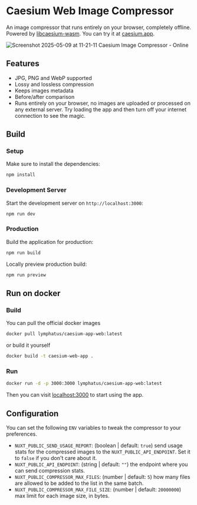 # Caesium Web Image Compressor

An image compressor that runs entirely on your browser, completely offline. Powered by [libcaesium-wasm](https://github.com/Lymphatus/libcaesium-wasm).
You can try it at [caesium.app](https://caesium.app).

![Screenshot 2025-05-09 at 11-21-11 Caesium Image Compressor - Online](https://github.com/user-attachments/assets/6f1fecce-d432-46c3-a03f-34fc3016d333)

## Features

- JPG, PNG and WebP supported
- Lossy and lossless compression
- Keeps images metadata
- Before/after comparison
- Runs entirely on your browser, no images are uploaded or processed on any external server. Try loading the app and then turn off your internet connection to see the magic.

## Build

### Setup

Make sure to install the dependencies:

```bash
npm install
```

### Development Server

Start the development server on `http://localhost:3000`:

```bash
npm run dev
```

### Production

Build the application for production:

```bash
npm run build
```

Locally preview production build:

```bash
npm run preview
```

## Run on docker

### Build

You can pull the official docker images

```bash
docker pull lymphatus/caesium-app-web:latest
```

or build it yourself

```bash
docker build -t caesium-web-app .
```

### Run

```bash
docker run -d -p 3000:3000 lymphatus/caesium-app-web:latest
```

Then you can visit [localhost:3000](http://localhost:3000) to start using the app.

## Configuration

You can set the following `ENV` variables to tweak the compressor to your preferences.

- `NUXT_PUBLIC_SEND_USAGE_REPORT`: (boolean | default: `true`) send usage stats for the compressed images to the `NUXT_PUBLIC_API_ENDPOINT`. Set it to `false` if you don't care about it.
- `NUXT_PUBLIC_API_ENDPOINT`: (string | default: `""`) the endpoint where you can send compression stats.
- `NUXT_PUBLIC_COMPRESSOR_MAX_FILES`: (number | default: `5`) how many files are allowed to be added to the list in the same batch.
- `NUXT_PUBLIC_COMPRESSOR_MAX_FILE_SIZE`: (number | default: `20000000`) max limit for each image size, in bytes.
